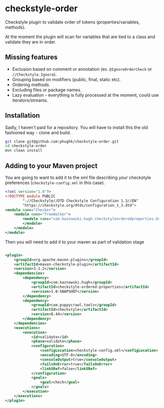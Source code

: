 # checkstyle-order
Checkstyle plugin to validate order of tokens (properties/variables, methods).

At the moment the plugin will scan for variables that are tied to a class and validate they are in order.

## Missing features

* Exclusion based on comment or annotation (ex. `@IgnoreOrderCheck` or `//Checkstyle.Ignore`).
* Grouping based on modifiers (public, final, static etc).
* Ordering methods.
* Excluding files or package names.
* Lazy evaluation - everything is fully processed at the moment, could use iterators/streams.

## Installation

Sadly, I haven't paid for a repository.
You will have to install this the old fashioned way - clone and build.

```bash
git clone git@github.com:phughk/checkstyle-order.git
cd checkstyle-order
mvn clean install
```

## Adding to your Maven project

You are going to want to add it to the xml file describing your checkstyle preferences (`checkstyle-config.xml` in this case).
```xml
<?xml version="1.0"?>
<!DOCTYPE module PUBLIC
        "-//Checkstyle//DTD Checkstyle Configuration 1.3//EN"
        "https://checkstyle.org/dtds/configuration_1_3.dtd">
<module name="Checker">
    <module name="TreeWalker">
        <module name="com.kaznowski.hugh.checkstyleorderedproperties.OrderedPropertiesCheck">
        </module>
    </module>
</module>
```

Then you will need to add it to your maven as part of validation stage

```xml

<plugin>
    <groupId>org.apache.maven.plugins</groupId>
    <artifactId>maven-checkstyle-plugin</artifactId>
    <version>3.1.2</version>
    <dependencies>
        <dependency>
            <groupId>com.kaznowski.hugh</groupId>
            <artifactId>checkstyle-ordered-properties</artifactId>
            <version>1.0-SNAPSHOT</version>
        </dependency>
        <dependency>
            <groupId>com.puppycrawl.tools</groupId>
            <artifactId>checkstyle</artifactId>
            <version>8.44</version>
        </dependency>
    </dependencies>
    <executions>
        <execution>
            <id>validate</id>
            <phase>validate</phase>
            <configuration>
                <configLocation>checkstyle-config.xml</configLocation>
                <encoding>UTF-8</encoding>
                <consoleOutput>true</consoleOutput>
                <failsOnError>true</failsOnError>
                <linkXRef>false</linkXRef>
            </configuration>
            <goals>
                <goal>check</goal>
            </goals>
        </execution>
    </executions>
</plugin>
```